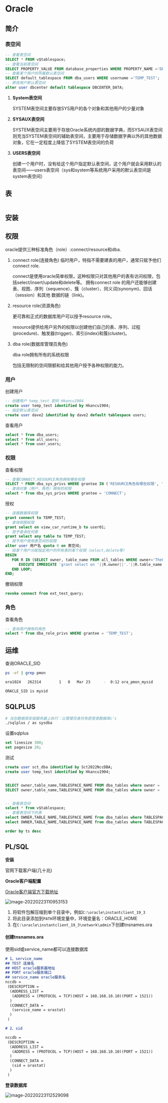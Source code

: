 # Oracle

## 简介



### 表空间

```sql
-- 查看表空间
SELECT * FROM v$tablespace;
-- 查看当前表空间
SELECT PROPERTY_VALUE FROM database_properties WHERE PROPERTY_NAME ='DEFAULT_PERMANENT_TABLESPACE';
-- 查看某个用户的所属默认表空间
SELECT default_tablespace FROM dba_users WHERE username ='TEMP_TEST';
-- 修改用户默认表空间
alter user dbcenter default tablespace DBCENTER_DATA;
```

1. **System表空间**

   SYSTEM表空间主要存放SYS用户的各个对象和其他用户的少量对象

2. **SYSAUX表空间**

   SYSTEM表空间主要用于存放Oracle系统内部的数据字典，而SYSAUX表空间则充当SYSTEM表空间的辅助表空间，主要用于存储数据字典以外的其他数据对象，它在一定程度上降低了SYSTEM表空间的负荷

3. **USERS表空间**

   创建一个用户时，没有给这个用户指定默认表空间，这个用户就会采用默认的表空间——users表空间（sys和system等系统用户采用的默认表空间是system表空间）

## 表

```sql

```







## 安装





## 权限

oracle提供三种标准角色（role）:connect/resource和dba.

1. connect role(连接角色)
   临时用户，特指不需要建表的用户，通常只赋予他们connect role.

   connect是使用oracle简单权限，这种权限只对其他用户的表有访问权限，包括select/insert/update和delete等。
   拥有connect role 的用户还能够创建表、视图、序列（sequence）、簇（cluster）、同义词(synonym)、回话（session）和其他 数据的链（link)。

2. resource role(资源角色)

   更可靠和正式的数据库用户可以授予resource role。

   resource提供给用户另外的权限以创建他们自己的表、序列、过程(procedure)、触发器(trigger)、索引(index)和簇(cluster)。

3. dba role(数据库管理员角色)

   dba role拥有所有的系统权限

   包括无限制的空间限额和给其他用户授予各种权限的能力。

### 用户

创建用户

```sql
-- 创建用户 temp_test 密码 Hkancu1904
create user temp_test identified by Hkancu1904;
-- 指定默认表空间
create user dave2 identified by dave2 default tablespace users;
```

查看用户

```sql
select * from dba_users; 
select * from all_users; 
select * from user_users;
```

### 权限

查看权限

```sql
-- 查看CONNECT,RESOURCE角色拥有哪些权限
SELECT * FROM dba_sys_privs WHERE grantee IN ('RESOURCE角色有哪些权限', 'CONNECT,') ORDER BY 1;
-- 查询对象（用户、角色）拥有的权限
select * from dba_sys_privs WHERE grantee = 'CONNECT';
```

授权

```sql
-- 连接数据库权限
grant connect to TEMP_TEST;
-- 查询视图权限
grant select on view_car_runtime_b to user01;
-- 授予查询任何表
grant select any table to TEMP_TEST;
-- 授予用户使用表空间的权限
alter user 用户名 quota 0 on 表空间;
-- 给某个用户分配指定用户的所有表的某个权限（select,delete等）
BEGIN
   FOR R IN (SELECT owner, table_name FROM all_tables WHERE owner='TheOwner') LOOP
      EXECUTE IMMEDIATE 'grant select on '||R.owner||'.'||R.table_name||' to TheUser';
   END LOOP;
END; 
```

撤销权限

```sql
revoke connect from ext_test_query;
```

### 角色

查看角色

```sql
-- 查询用户拥有的角色
select * from dba_role_privs WHERE grantee = 'TEMP_TEST';
```



## 运维

查询ORACLE_SID

```sh
ps -ef | grep pmon

ora1024   262314        1   0   Mar 23      -  0:12 ora_pmon_mysid

ORACLE_SID is mysid
```

## SQLPLUS

```sh
# 当在数据库安装服务器上执行：以管理员身份免密登录数据库c'c
./sqlplus / as sysdba
```

设置sqlplus 

```sql
set linesize 300;
set pagesize 20;
```

测试

```sql
create user sct_dba identified by Sct2022NccDBA;
create user temp_test identified by Hkancu1904;


SELECT owner,table_name,TABLESPACE_NAME FROM dba_tables where owner = 'NCC1903';
SELECT owner,table_name,TABLESPACE_NAME FROM dba_tables where owner = 'SYSTEM';


-- 查看表空间
select * from v$tablespace;
-- 查看表空间下的表
select OWNER,TABLE_NAME,TABLESPACE_NAME from dba_tables where TABLESPACE_NAME='NCC_DATA01';
select OWNER,TABLE_NAME,TABLESPACE_NAME from dba_tables where TABLESPACE_NAME='UNDOTBS1';

order by ts desc
```

## PL/SQL

**安装**

官网下载客户端(几十兆)

**Oracle客户端配置**

[Oracle客户端官方下载地址](https://www.oracle.com/database/technologies/instant-client/winx64-64-downloads.html)

![image-20220223110953153](assets/image-20220223110953153.png)

1. 将软件包解压缩到单个目录中，例如`C:\oracle\instantclient_19_3`
2. 将此目录添加到`PATH`环境变量中，环境变量名：ORACLE_HOME
3. 在`C:\oracle\instantclient_19_3\network\admin`下创建tnsnames.ora

#### 创建tnsnames.ora

使用sid或service_name都可以连接数据库

```markdown
# 1、service_name
## TEST 连接名
## HOST oracle服务器地址
## PORT oracle服务端口
## service_name oracle服务名
nccdb =
 (DESCRIPTION =
  (ADDRESS_LIST =
   (ADDRESS = (PROTOCOL = TCP)(HOST = 168.168.10.10)(PORT = 1521))
  )
  (CONNECT_DATA =
   (service_name = orastat)
  )
 )

# 2、sid

nccdb =
 (DESCRIPTION =
  (ADDRESS_LIST =
   (ADDRESS = (PROTOCOL = TCP)(HOST = 168.168.10.10)(PORT = 1521))
  )
  (CONNECT_DATA =
   (sid = orastat)
  )
 )
```

**登录数据库**

![image-20220223112529098](assets/image-20220223112529098.png)